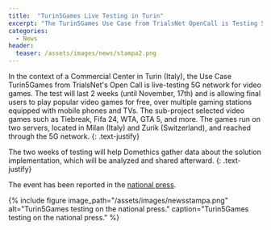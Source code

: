```yaml
---
title:  "Turin5Games Live Testing in Turin"
excerpt: "The Turin5Games Use Case from TrialsNet OpenCall is Testing 5G Technology for Videogames with Remote Server"
categories: 
  - News
header:
  teaser: /assets/images/news/stampa2.png
---
```

In the context of a Commercial Center in Turin (Italy), the Use Case Turin5Games from TrialsNet's Open Call is live-testing 5G network for video games. The test will last 2 weeks (until November, 17th) and is allowing final users to play popular video games for free, over multiple gaming stations equipped with mobile phones and TVs. The sub-project selected video games such as Tiebreak, Fifa 24, WTA, GTA 5, and more. The games run on two servers, located in Milan (Italy) and Zurik (Switzerland), and reached through the 5G network.
{: .text-justify}

The two weeks of testing will help Domethics gather data about the solution implementation, which will be analyzed and shared afterward.
{: .text-justify}

The event has been reported in the [national press](https://www.lastampa.it/torinosette/2024/11/01/news/videogame_le_ultime_novita-14768487/).

{% include figure image_path="/assets/images/newsstampa.png" alt="Turin5Games testing on the national press." caption="Turin5Games testing on the national press." %}


